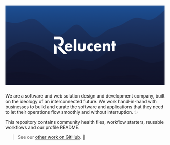 # [![Relucent Logo on a colourful background](/profile/cover.png)](https://relucent.dev)

We are a software and web solution design and development company, built on the
ideology of an interconnected future. We work hand-in-hand with businesses to
build and curate the software and applications that they need to let their
operations flow smoothly and without interruption. ✨

This repository contains community health files, workflow starters, reusable
workflows and our profile README.

> See our [other work on GitHub](https://go.relucent.dev/c/gh). 🚀
